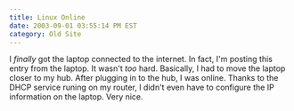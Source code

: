 ```yaml
---
title: Linux Online
date: 2003-09-01 03:55:14 PM EST
category: Old Site
---
```


I *finally* got the laptop connected to the internet. In fact, I'm posting this entry from the laptop. It wasn't *too* hard. Basically, I had to move the laptop closer to my hub. After plugging in to the hub, I was online. Thanks to the DHCP service runing on my router, I didn't even have to configure the IP information on the laptop. Very nice.